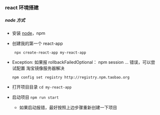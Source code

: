 ### react 环境搭建
##### node 方式
- 安装 [node](https://nodejs.org/en/)，npm

- 创建我的第一个 react-app

    ``` npx create-react-app my-react-app```
- Exception: 如果报 rollbackFailedOptional： npm session ... 错误，可以尝试配置
    淘宝镜像服务器解决
    
    ```npm config set registry http://registry.npm.taobao.org```

- 打开项目目录
   ``` cd my-react-app ```
- 启动项目
    ```npm run start```
    - 如果启动报错，最好按照上边步骤重新创建一下项目